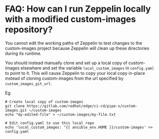 # FAQ: How can I run Zeppelin locally with a modified custom-images repository?

You cannot edit the working paths of Zeppelin to test changes to the
custom-images project because Zeppelin will clean up these directories during
its runtime.

You should instead manually clone and set up a local copy of custom-images
elsewhere and set the variable `local_custom_images` in `config.yaml` to point
to it. This will cause Zeppelin to copy your local copy in-place instead of
cloning custom-images from the url specified by `custom_images_git_url`.

Eg.

```
# Create local copy of custom-images
git clone https://gitlab.com/redhat/edge/ci-cd/pipe-x/custom-images.git ~/custom-images
echo "my-edited-file" > ~/custom-images/my-file.txt

# Edit config.yaml to use this local repo
echo 'local_custom_images: "{{ ansible_env.HOME }}/custom-images' >> config.yaml
```
